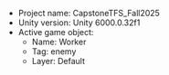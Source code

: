 <!-- UNITY CODE ASSIST INSTRUCTIONS START -->
- Project name: CapstoneTFS_Fall2025
- Unity version: Unity 6000.0.32f1
- Active game object:
  - Name: Worker
  - Tag: enemy
  - Layer: Default
<!-- UNITY CODE ASSIST INSTRUCTIONS END -->